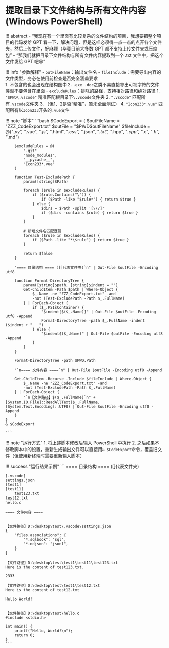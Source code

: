 # 提取目录下文件结构与所有文件内容 (Windows PowerShell)

!!! abstract
    - “我现在有一个里面有比较复杂的文件结构的项目，我想要把整个项目的代码发给 GPT 看一下，解决问题，但是这样必须得一点一点的点开各个文件夹，然后上传文件，好麻烦（毕竟目前大多数 GPT 都不支持上传文件夹或压缩包”
    - “那我们就把目录下文件结构与所有文件内容提取到一个 .txt 文件中，把这个文件发给 GPT 吧😆”

!!! info "参数解释"
    - `outFileName`：输出文件名
    - `fileInclude`：需要导出内容的文件类型，务必在使用前检查是否完全涵盖要求    
        1. 不包含的也会出现在结构图中
        2. `.exe .doc`之类不易直接导出可视字符的文件类型不要包含在里面
    - `excludeRules`：排除的路径，支持相对路径和绝对路径
        1. `"$PWD\.vscode"` 精准匹配根目录下`\.vscode`文件夹
        2. `".vscode"` 匹配所有`.vscode`文件夹
        3. （但1、2是否“精准”，暂未全面测试）
        4. `"Icon233*.vue"` 匹配所有以`Icon233`开头的`.vue`文件

!!! note "脚本"
    ```bash
    $CodeExport = {
        $outFileName = "ZZZ_CodeExport.txt"
        $outFile = "$PWD\$outFileName"
        $fileInclude = @("*.py", "*.vue", "*.js", "*.html", "*.css", "*.json", "*.txt", "*.hpp", "*.cpp", "*.c", "*.h", "*.md")

        $excludeRules = @(
            ".git"
            "node_modules",
            "__pycache__",
            "Icon233*.vue"
        )

        function Test-ExcludePath {
            param([string]$Path)

            foreach ($rule in $excludeRules) {
                if ($rule.Contains("\")) {
                    if ($Path -like "$rule*") { return $true }
                } else {
                    $dirs = $Path -split '[\\/]'
                    if ($dirs -contains $rule) { return $true }
                }
            }

            # 新增文件名匹配逻辑
            foreach ($rule in $excludeRules) {
                if ($Path -like "*\$rule") { return $true }
            }

            return $false
        }

        "==== 目录结构 ==== ([]代表文件夹)`n" | Out-File $outFile -Encoding utf8

        function Format-DirectoryTree {
            param([string]$path, [string]$indent = "")
            Get-ChildItem -Path $path | Where-Object { 
                $_.Name -ne "ZZZ_CodeExport.txt" -and
                -not (Test-ExcludePath -Path $_.FullName)
            } | ForEach-Object {
                if ($_.PSIsContainer) {
                    "$indent[$($_.Name)]" | Out-File $outFile -Encoding utf8 -Append
                    Format-DirectoryTree -path $_.FullName -indent ($indent + "   ")
                } else {
                    "$indent$($_.Name)" | Out-File $outFile -Encoding utf8 -Append
                }
            }
        }

        Format-DirectoryTree -path $PWD.Path

        "`n==== 文件内容 ====`n" | Out-File $outFile -Encoding utf8 -Append

        Get-ChildItem -Recurse -Include $fileInclude | Where-Object {
            $_.Name -ne "ZZZ_CodeExport.txt" -and
            -not (Test-ExcludePath -Path $_.FullName)
        } | ForEach-Object {
            "`n【文件路径】$($_.FullName)`n" + [System.IO.File]::ReadAllText($_.FullName, [System.Text.Encoding]::UTF8) | Out-File $outFile -Encoding utf8 -Append
        }
    }
    & $CodeExport
    
    ```

!!! note "运行方式"
    1. 将上述脚本修改后输入 PowerShell 中执行
    2. 之后如果不修改脚本中的设置，重新生成输出文件可以直接用`& $CodeExport`命令，覆盖旧文件（但使用新终端时需要重新输入脚本）

!!! success "运行结果示例"
    ```
    ==== 目录结构 ==== ([]代表文件夹)

    [.vscode]
    settings.json
    [test1]
    [test11]
        test123.txt
    test12.txt
    hello.c

    ==== 文件内容 ====


    【文件路径】D:\desktop\test\.vscode\settings.json
    {
        "files.associations": {
            "*.sqlbook": "sql",
            "*.ndjson": "jsonl",
        }
    }

    【文件路径】D:\desktop\test\test1\test11\test123.txt
    Here is the content of test123.txt.

    2333

    【文件路径】D:\desktop\test\test1\test12.txt
    Here is the content of test12.txt

    Hello World!


    【文件路径】D:\desktop\test\hello.c
    #include <stdio.h>

    int main() {
        printf("Hello, World!\n");
        return 0;
    }
    ```
